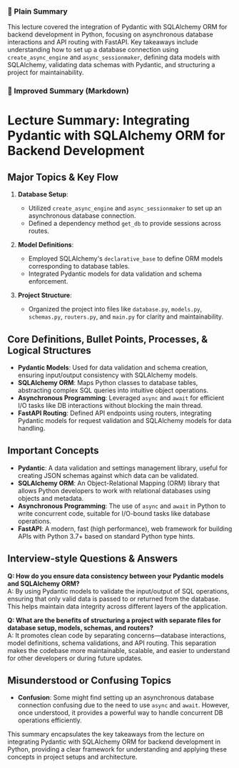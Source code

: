  ### 🧾 Plain Summary
This lecture covered the integration of Pydantic with SQLAlchemy ORM for backend development in Python, focusing on asynchronous database interactions and API routing with FastAPI. Key takeaways include understanding how to set up a database connection using `create_async_engine` and `async_sessionmaker`, defining data models with SQLAlchemy, validating data schemas with Pydantic, and structuring a project for maintainability.

### 📝 Improved Summary (Markdown)
# Lecture Summary: Integrating Pydantic with SQLAlchemy ORM for Backend Development

## Major Topics & Key Flow
1. **Database Setup**: 
   - Utilized `create_async_engine` and `async_sessionmaker` to set up an asynchronous database connection.
   - Defined a dependency method `get_db` to provide sessions across routes.
   
2. **Model Definitions**:
   - Employed SQLAlchemy's `declarative_base` to define ORM models corresponding to database tables.
   - Integrated Pydantic models for data validation and schema enforcement.

3. **Project Structure**:
   - Organized the project into files like `database.py`, `models.py`, `schemas.py`, `routers.py`, and `main.py` for clarity and maintainability.

## Core Definitions, Bullet Points, Processes, & Logical Structures
- **Pydantic Models**: Used for data validation and schema creation, ensuring input/output consistency with SQLAlchemy models.
- **SQLAlchemy ORM**: Maps Python classes to database tables, abstracting complex SQL queries into intuitive object operations.
- **Asynchronous Programming**: Leveraged `async` and `await` for efficient I/O tasks like DB interactions without blocking the main thread.
- **FastAPI Routing**: Defined API endpoints using routers, integrating Pydantic models for request validation and SQLAlchemy models for data handling.

## Important Concepts
- **Pydantic**: A data validation and settings management library, useful for creating JSON schemas against which data can be validated.
- **SQLAlchemy ORM**: An Object-Relational Mapping (ORM) library that allows Python developers to work with relational databases using objects and metadata.
- **Asynchronous Programming**: The use of `async` and `await` in Python to write concurrent code, suitable for I/O-bound tasks like database operations.
- **FastAPI**: A modern, fast (high performance), web framework for building APIs with Python 3.7+ based on standard Python type hints.

## Interview-style Questions & Answers
**Q: How do you ensure data consistency between your Pydantic models and SQLAlchemy ORM?**  
A: By using Pydantic models to validate the input/output of SQL operations, ensuring that only valid data is passed to or returned from the database. This helps maintain data integrity across different layers of the application.

**Q: What are the benefits of structuring a project with separate files for database setup, models, schemas, and routers?**  
A: It promotes clean code by separating concerns—database interactions, model definitions, schema validations, and API routing. This separation makes the codebase more maintainable, scalable, and easier to understand for other developers or during future updates.

## Misunderstood or Confusing Topics
- **Confusion**: Some might find setting up an asynchronous database connection confusing due to the need to use `async` and `await`. However, once understood, it provides a powerful way to handle concurrent DB operations efficiently.

This summary encapsulates the key takeaways from the lecture on integrating Pydantic with SQLAlchemy ORM for backend development in Python, providing a clear framework for understanding and applying these concepts in project setups and architecture.